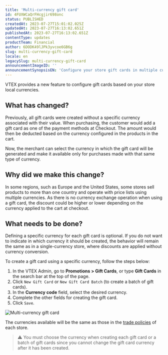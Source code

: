```yaml
---
title: 'Multi-currency gift card'
id: 4FUXWCaQrFHcgjir698onc
status: PUBLISHED
createdAt: 2023-07-27T15:01:02.025Z
updatedAt: 2023-07-27T16:13:02.651Z
publishedAt: 2023-07-27T16:13:02.651Z
contentType: updates
productTeam: Financial
author: 6DODK49lJPk3yvcoe6GB6g
slug: multi-currency-gift-card
locale: en
legacySlug: multi-currency-gift-card
announcementImageID: ''
announcementSynopsisEN: 'Configure your store gift cards in multiple currencies'
---
```


VTEX provides a new feature to configure gift cards based on your store local currencies.

## What has changed?

Previously, all gift cards were created without a specific currency associated with their value. When purchasing, the customer would add a gift card as one of the payment methods at Checkout. The amount would then be deducted based on the currency configured in the products in the cart.

Now, the merchant can select the currency in which the gift card will be generated and make it available only for purchases made with that same type of currency.

## Why did we make this change?

In some regions, such as Europe and the United States, some stores sell products to more than one country and operate with price lists using multiple currencies. As there is no currency exchange operation when using a gift card, the discount could be higher or lower depending on the currency applied to the cart at checkout.

## What needs to be done?

Defining a specific currency for each gift card is optional. If you do not want to indicate in which currency it should be created, the behavior will remain the same as in a single-currency store, where discounts are applied without currency conversion.

To create a gift card using a specific currency, follow the steps below:

1. In the VTEX Admin, go to **Promotions > Gift Cards**, or type **Gift Cards** in the search bar at the top of the page.
2. Click `New Gift Card` or `New Gift Card Batch` (to create a batch of gift cards).
3. In the **Currency code** field, select the desired currency.
4. Complete the other fields for creating the gift card.
5. Click `Save`.

![Multi-currency gift card](https://images.ctfassets.net/alneenqid6w5/5OBq7L6L2IeSOz5fBe6aRK/9c698709e61906ad413c76cfbbbb4c46/GiftCard_Multicurrency_EN_1.PNG)

The currencies available will be the same as those in the [trade policies](https://help.vtex.com/en/tutorial/how-trade-policies-work--6Xef8PZiFm40kg2STrMkMV) of each store.

>⚠️ You must choose the currency when creating each gift card or a batch of gift cards since you cannot change the gift card currency after it has been created.
